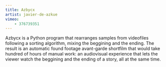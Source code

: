 ```yaml
---
title: Azbycx
artist: javier-de-azkue
vimeo:
    - 376739351
---
```

Azbycx is a Python program that rearranges samples from videofiles following a sorting algorithm, mixing the beggining and the ending. The result is an automatic found footage avant-garde shortfilm that would take hundred of hours of manual work: an audiovisual experience that lets the viewer watch the beggining and the ending of a story, all at the same time.